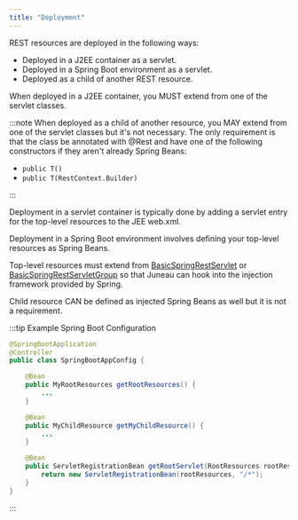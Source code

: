 ```yaml
---
title: "Deployment"
---
```


REST resources are deployed in the following ways:

- Deployed in a J2EE container as a servlet.
- Deployed in a Spring Boot environment as a servlet.
- Deployed as a child of another REST resource.

When deployed in a J2EE container, you MUST extend from one of the servlet classes.

:::note
When deployed as a child of another resource, you MAY extend from one of the servlet classes but it's not necessary.
The only requirement is that the class be annotated with @Rest and have one of the following constructors if they aren't
already Spring Beans:

- `public T()`
- `public T(RestContext.Builder)`

:::

Deployment in a servlet container is typically done by adding a servlet entry for the top-level resources to the JEE
web.xml.

Deployment in a Spring Boot environment involves defining your top-level resources as Spring Beans.

Top-level resources must extend from [BasicSpringRestServlet]({{API_DOCS}}/org/apache/juneau/rest/springboot/BasicSpringRestServlet.html) or [BasicSpringRestServletGroup]({{API_DOCS}}/org/apache/juneau/rest/springboot/BasicSpringRestServletGroup.html) so that Juneau can hook into the injection framework provided by Spring.

Child resource CAN be defined as injected Spring Beans as well but it is not a requirement.

:::tip Example Spring Boot Configuration
```java
@SpringBootApplication
@Controller
public class SpringBootAppConfig {

    @Bean
    public MyRootResources getRootResources() {
        ...
    }

    @Bean
    public MyChildResource getMyChildResource() {
        ...
    }

    @Bean
    public ServletRegistrationBean getRootServlet(RootResources rootResources) {
        return new ServletRegistrationBean(rootResources, "/*");
    }
}
```
:::